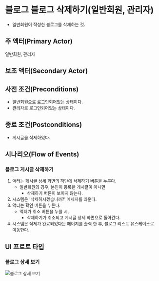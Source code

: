 # 블로그 블로그 삭제하기(일반회원, 관리자)

- 일반회원이 작성한 블로그를 삭제하는 것.

## 주 액터(Primary Actor)

일반회원, 관리자 

## 보조 액터(Secondary Actor)

## 사전 조건(Preconditions)

- 일반회원으로 로그인되어있는 상태이다.
- 관리자로 로그인되어있는 상태이다.

## 종료 조건(Postconditions)

- 게시글을 삭제하였다.

## 시나리오(Flow of Events)

### 블로그 게시글 삭제하기

1. 액터는 게시글 상세 화면의 하단에 삭제하기 버튼을 누른다.
    - 일반회원의 경우, 본인이 등록한 게시글이 아니면
        - 삭제하기 버튼이 보이지 않는다.
2. 시스템은 '삭제하시겠습니까?' 메세지를 띄운다.
3. 액터는 확인 버튼을 누른다.
    - 액터가 취소 버튼을 누를 시,
        - 삭제하기가 취소되고 게시글 상세 화면으로 돌아간다.
4. 시스템은 삭제가 완료되었다는 페이지를 출력 한 후, 블로그 리스트 유스케이스로 이동한다.

## UI 프로토 타입

### 블로그 상세 보기
![블로그 상세 보기](./images/Q&A.PNG)